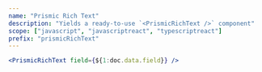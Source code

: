 ```yaml
---
name: "Prismic Rich Text"
description: "Yields a ready-to-use `<PrismicRichText />` component"
scope: ["javascript", "javascriptreact", "typescriptreact"]
prefix: "prismicRichText"
---
```


```jsx
<PrismicRichText field={${1:doc.data.field}} />
```
